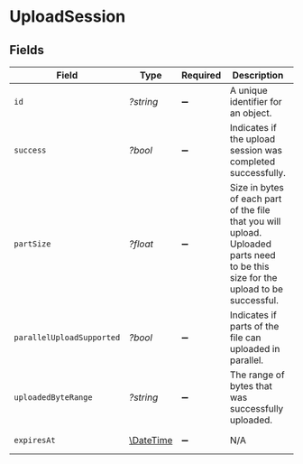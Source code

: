 # UploadSession


## Fields

| Field                                                                                                                             | Type                                                                                                                              | Required                                                                                                                          | Description                                                                                                                       | Example                                                                                                                           |
| --------------------------------------------------------------------------------------------------------------------------------- | --------------------------------------------------------------------------------------------------------------------------------- | --------------------------------------------------------------------------------------------------------------------------------- | --------------------------------------------------------------------------------------------------------------------------------- | --------------------------------------------------------------------------------------------------------------------------------- |
| `id`                                                                                                                              | *?string*                                                                                                                         | :heavy_minus_sign:                                                                                                                | A unique identifier for an object.                                                                                                | 12345                                                                                                                             |
| `success`                                                                                                                         | *?bool*                                                                                                                           | :heavy_minus_sign:                                                                                                                | Indicates if the upload session was completed successfully.                                                                       | true                                                                                                                              |
| `partSize`                                                                                                                        | *?float*                                                                                                                          | :heavy_minus_sign:                                                                                                                | Size in bytes of each part of the file that you will upload. Uploaded parts need to be this size for the upload to be successful. | 1000000                                                                                                                           |
| `parallelUploadSupported`                                                                                                         | *?bool*                                                                                                                           | :heavy_minus_sign:                                                                                                                | Indicates if parts of the file can uploaded in parallel.                                                                          | true                                                                                                                              |
| `uploadedByteRange`                                                                                                               | *?string*                                                                                                                         | :heavy_minus_sign:                                                                                                                | The range of bytes that was successfully uploaded.                                                                                | 0-42                                                                                                                              |
| `expiresAt`                                                                                                                       | [\DateTime](https://www.php.net/manual/en/class.datetime.php)                                                                     | :heavy_minus_sign:                                                                                                                | N/A                                                                                                                               | 2022-09-30T07:43:32.000Z                                                                                                          |